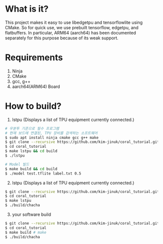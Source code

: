 # What is it?

This project makes it easy to use libedgetpu and tensorflowlite using CMake. 
So for quick use, we use prebuilt tensorflow, edgetpu, and flatbuffers.
In particular, ARM64 (aarch64) has been documented separately for this purpose because of its weak support.

# Requirements

1. Ninja
2. CMake
3. gcc, g++
4. aarch64(ARM64) Board

# How to build?

1. lstpu (Displays a list of TPU equipment currently connected.)
```sh
# 우분투 기준으로 필수 프로그램
# 현재 보드에 연결된, TPU 장비를 검색하는 소프트웨어 
$ sudo apt install ninja cmake gcc g++ make
$ git clone --recursive https://github.com/kim-jinuk/coral_tutorial.git
$ cd coral_tutorial
$ make lstpu && cd build
$ ./lstpu

# Model 빌드 
$ make build && cd build
$ ./model test.tflite label.txt 0.5
```

2. lstpu (Displays a list of TPU equipment currently connected.)
```sh
$ git clone --recursive https://github.com/kim-jinuk/coral_tutorial.git
$ cd coral_tutorial
$ make lstpu
$ ./build/chacha
```

3. your software build
```sh
$ git clone --recursive https://github.com/kim-jinuk/coral_tutorial.git
$ cd coral_tutorial
$ make build # make
$ ./build/chacha
```
